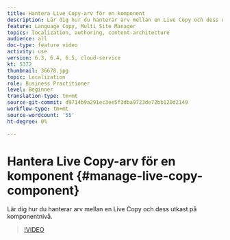 ```yaml
---
title: Hantera Live Copy-arv för en komponent
description: Lär dig hur du hanterar arv mellan en Live Copy och dess utkast på komponentnivå
feature: Language Copy, Multi Site Manager
topics: localization, authoring, content-architecture
audience: all
doc-type: feature video
activity: use
version: 6.3, 6.4, 6.5, cloud-service
kt: 5372
thumbnail: 36678.jpg
topic: Localization
role: Business Practitioner
level: Beginner
translation-type: tm+mt
source-git-commit: d9714b9a291ec3ee5f3dba9723de72bb120d2149
workflow-type: tm+mt
source-wordcount: '55'
ht-degree: 0%

---
```



# Hantera Live Copy-arv för en komponent {#manage-live-copy-component}

Lär dig hur du hanterar arv mellan en Live Copy och dess utkast på komponentnivå.

>[!VIDEO](https://video.tv.adobe.com/v/36678?quality=12&learn=on)
